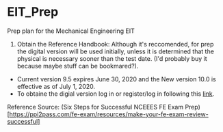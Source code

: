 # EIT_Prep
Prep plan for the Mechanical Engineering EIT

1. Obtain the Reference Handbook: Although it's reccomended, for prep the digital version will be used initially, unless it is determined that the physical is necessary sooner than the test date. (I'd probably buy it because maybe stuff can be bookmared?).
- Current version 9.5 expires June 30, 2020 and the New version 10.0 is effective as of July 1, 2020.
- To obtaine the digial version log in or register/log in following this [link](https://account.ncees.org/login).

Reference Source: (Six Steps for Successful NCEEES FE Exam Prep)[https://ppi2pass.com/fe-exam/resources/make-your-fe-exam-review-successful]

